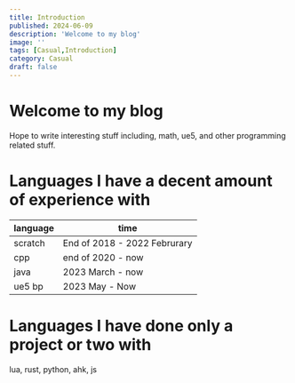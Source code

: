 ```yaml
---
title: Introduction
published: 2024-06-09
description: 'Welcome to my blog'
image: ''
tags: [Casual,Introduction]
category: Casual
draft: false
---
```


# Welcome to my blog
Hope to write interesting stuff including, math, ue5, and other programming related stuff.

# Languages I have a decent amount of experience with
 language | time 
 ----------- | ----------- 
 scratch | End of 2018 - 2022 Februrary
 cpp |  end of 2020 - now 
 java | 2023 March - now 
 ue5 bp | 2023 May - Now
 

# Languages I have done only a project or two with
lua, rust, python, ahk, js